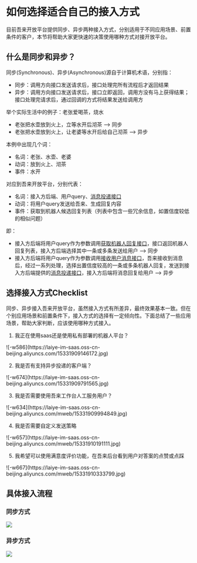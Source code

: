 # 如何选择适合自己的接入方式
目前吾来开放平台提供同步、异步两种接入方式，分别适用于不同应用场景、前置条件的客户，本节将帮助大家更快速的决策使用哪种方式对接开放平台。

## 什么是同步和异步？
同步(Synchronous)、异步(Asynchronous)源自于计算机术语，分别指：
- 同步：调用方向接口发送请求后，接口处理完所有流程后才返回结果
- 异步：调用方向接口发送请求后，接口立即返回，调用方没有马上获得结果；接口处理完请求后，通过回调的方式将结果发送给调用方

举个实际生活中的例子：老张爱喝茶，烧水
- 老张把水壶放到火上，立等水开后沏茶 --> 同步
- 老张把水壶放到火上，让老婆等水开后给自己沏茶 --> 异步

本例中出现几个词：
- 名词：老张、水壶、老婆
- 动词：放到火上、沏茶
- 事件：水开

对应到吾来开放平台，分别代表：
- 名词：接入方后端、用户query、[消息投递接口](http://openapi.wul.ai/1.3.0/docs#operation/CallbackMessage)
- 动词：将用户query发送给吾来、生成回复内容
- 事件：获取到机器人候选回复列表（列表中包含一些冗余信息，如置信度较低的相似问题）

即：
- 接入方后端将用户query作为参数调用[获取机器人回复接口](http://openapi.wul.ai/1.3.0/docs#operation/GetBotResponse)，接口返回机器人回复列表，接入方后端选择其中一条或多条发送给用户 --> 同步
- 接入方后端将用户query作为参数调用[接收用户消息接口](http://openapi.wul.ai/1.3.0/docs#operation/ReceiveMessage)，吾来接收到消息后，经过一系列处理，选择出置信度较高的一条或多条机器人回复，发送到接入方后端提供的[消息投递接口](http://openapi.wul.ai/1.3.0/docs#operation/CallbackMessage)，接入方后端将消息回复给用户 --> 异步


## 选择接入方式Checklist
同步、异步接入吾来开放平台，虽然接入方式有所差异，最终效果基本一致。但在个别应用场景和前置条件下，接入方式的选择有一定倾向性。下面总结了一些应用场景，帮助大家判断，应该使用哪种方式接入。

1. 我正在使用saas还是使用私有部署的机器人平台？
<div style='display: none'>
```flow
st=>start: Start
cond_private=>condition: 私有部署
cond_private_bot=>condition: 仅部署机器人平台
e_sync_must=>end: 必须使用同步方式接入
e_both=>end: 使用同步异步方式接入均可
st->cond_private->cond_private_bot
cond_private(yes)->cond_private_bot
cond_private(no)->e_both
cond_private_bot(yes)->e_sync_must
cond_private_bot(no)->e_both
```
</div>
![-w586](https://laiye-im-saas.oss-cn-beijing.aliyuncs.com/15331909146172.jpg)


2. 我是否有支持异步投递的客户端？
<div style='display: none'>
```flow
st=>start: Start
cond_wulai_client=>condition: 是否使用吾来作为客户端
1）如果是，即：
我使用吾来提供的公众号、
群bot、小程序渠道触达用户
2）如果不是，即：
我使用自己开发的app触达用户
cond_have_sync_client=>condition: 我有支持异步的客户端，
比如我可以通过websocket
给用户实时推送消息
e_sync_must=>end: 必须使用同步方式接入
e_both=>end: 使用同步异步方式接入均可
st->cond_wulai_client
cond_wulai_client(yes, right)->e_both
cond_wulai_client(no)->cond_have_sync_client
cond_have_sync_client(yes, right)->e_both
cond_have_sync_client(no)->e_sync_must
```
</div>
![-w674](https://laiye-im-saas.oss-cn-beijing.aliyuncs.com/15331909791565.jpg)


3. 我是否需要使用吾来工作台人工服务用户？
<div style='display: none'>
```flow
st=>start: Start
cond_use_im=>condition: 是否需要使用吾来工作台
人工服务用户
e_async_must=>end: 必须使用异步方式接入
e_both=>end: 使用同步异步方式接入均可
st->cond_use_im
cond_use_im(yes)->e_async_must
cond_use_im(no)->e_both
```
</div>
![-w634](https://laiye-im-saas.oss-cn-beijing.aliyuncs.com/mweb/15331909994849.jpg)


4. 我是否需要自定义发送策略
<div style='display: none'>
```flow
st=>start: Start
cond_self_send_strategy=>condition: 是否要自定义发送策略
如：
我希望白天机器人不要说话，
全部派发给真人接入；
晚上不要派发，
全部让机器人回复
cond_no_route=>condition: 我不想多开发一个接口，
通过消息路由接口
控制发送策略
e_sync_must=>end: 必须使用同步方式接入
e_both=>end: 使用同步异步方式接入均可
st->cond_self_send_strategy
cond_self_send_strategy(yes)->cond_no_route
cond_self_send_strategy(no)->e_both
cond_no_route(no, right)->e_both
cond_no_route(yes)->e_sync_must
```
</div>
![-w657](https://laiye-im-saas.oss-cn-beijing.aliyuncs.com/mweb/15331910191111.jpg)


5. 我希望可以使用满意度评价功能，在吾来后台看到用户对答案的点赞或点踩
<div style='display: none'>
```flow
st=>start: Start
cond_wulai_client=>condition: 是否使用吾来作为客户端
1）如果是，即：
我使用吾来提供的公众号、
群bot、小程序渠道触达用户
2）如果不是，即：
我使用自己开发的app触达用户
e_not_support=>end: 暂时不支持
e_sync_must=>end: 必须使用同步方式接入
st->cond_wulai_client
cond_wulai_client(yes)->e_not_support
cond_wulai_client(no)->e_sync_must
```
</div>
![-w667](https://laiye-im-saas.oss-cn-beijing.aliyuncs.com/mweb/15331910333799.jpg)


## 具体接入流程

### 同步方式
![](https://laiye-im-saas.oss-cn-beijing.aliyuncs.com/mweb/15329676556009.png)

### 异步方式
![](https://laiye-im-saas.oss-cn-beijing.aliyuncs.com/mweb/15329676754301.png)

